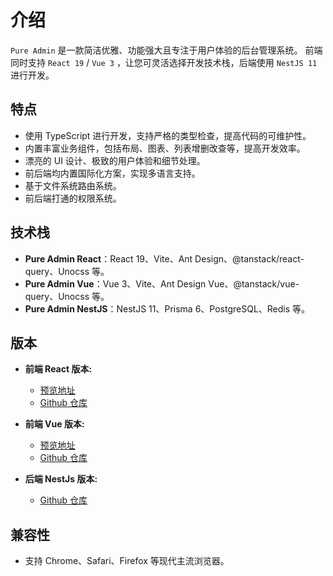 # 介绍

`Pure Admin` 是一款简洁优雅、功能强大且专注于用户体验的后台管理系统。
前端同时支持 `React 19` / `Vue 3` ，让您可灵活选择开发技术栈，后端使用 `NestJS 11` 进行开发。

## 特点

- 使用 TypeScript 进行开发，支持严格的类型检查，提高代码的可维护性。
- 内置丰富业务组件，包括布局、图表、列表增删改查等，提高开发效率。
- 漂亮的 UI 设计、极致的用户体验和细节处理。
- 前后端均内置国际化方案，实现多语言支持。
- 基于文件系统路由系统。
- 前后端打通的权限系统。

## 技术栈
- **Pure Admin React**：React 19、Vite、Ant Design、@tanstack/react-query、Unocss 等。
- **Pure Admin Vue**：Vue 3、Vite、Ant Design Vue、@tanstack/vue-query、Unocss 等。
- **Pure Admin NestJS**：NestJS 11、Prisma 6、PostgreSQL、Redis 等。

## 版本

- **前端 React 版本:**

  - [预览地址](https://github.com/sunhaoxiang)
  - [Github 仓库](https://github.com/sunhaoxiang/pure-admin-react)
  
- **前端 Vue 版本:**

  - [预览地址](https://github.com/sunhaoxiang)
  - [Github 仓库](https://github.com/sunhaoxiang/pure-admin-vue)

- **后端 NestJs 版本:**

  - [Github 仓库](https://github.com/sunhaoxiang/pure-admin-nestjs)

## 兼容性

- 支持 Chrome、Safari、Firefox 等现代主流浏览器。
